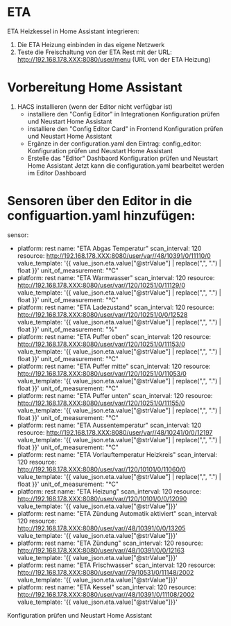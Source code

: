 # ETA
ETA Heizkessel in Home Assistant integrieren:
1. Die ETA Heizung einbinden in das eigene Netzwerk
2. Teste die Freischaltung von der ETA Rest mit der URL: http://192.168.178.XXX:8080/user/menu (URL von der ETA Heizung)
# Vorbereitung Home Assistant
1. HACS installieren (wenn der Editor nicht verfügbar ist)
   - installiere den "Config Editor" in Integrationen
     Konfiguration prüfen und Neustart Home Assistant
   - installiere den "Config Editor Card" in Frontend
     Konfiguration prüfen und Neustart Home Assistant
   - Ergänze in der configuration.yaml den Eintrag: config_editor:
     Konfiguration prüfen und Neustart Home Assistant
   - Erstelle das "Editor" Dashbaord
     Konfiguration prüfen und Neustart Home Assistant
Jetzt kann die configuration.yaml bearbeitet werden im Editor Dashboard
# Sensoren über den Editor in die configuartion.yaml hinzufügen:
sensor:
  - platform: rest
    name: "ETA Abgas Temperatur"
    scan_interval: 120
    resource: http://192.168.178.XXX:8080/user/var//48/10391/0/11110/0
    value_template: '{{ value_json.eta.value["@strValue"] | replace(",", ".") | float }}'
    unit_of_measurement: "°C"
  - platform: rest
    name: "ETA Warmwasser"
    scan_interval: 120
    resource: http://192.168.178.XXX:8080/user/var//120/10251/0/11129/0
    value_template: '{{ value_json.eta.value["@strValue"] | replace(",", ".") | float }}'
    unit_of_measurement: "°C"
  - platform: rest
    name: "ETA Ladezustand"
    scan_interval: 120
    resource: http://192.168.178.XXX:8080/user/var//120/10251/0/0/12528
    value_template: '{{ value_json.eta.value["@strValue"] | replace(",", ".") | float }}'
    unit_of_measurement: "%"
  - platform: rest
    name: "ETA Puffer oben"
    scan_interval: 120
    resource: http://192.168.178.XXX:8080/user/var//120/10251/0/11153/0
    value_template: '{{ value_json.eta.value["@strValue"] | replace(",", ".") | float }}'
    unit_of_measurement: "°C"
  - platform: rest
    name: "ETA Puffer mitte"
    scan_interval: 120
    resource: http://192.168.178.XXX:8080/user/var//120/10251/0/11053/0
    value_template: '{{ value_json.eta.value["@strValue"] | replace(",", ".") | float }}'
    unit_of_measurement: "°C"
  - platform: rest
    name: "ETA Puffer unten"
    scan_interval: 120
    resource: http://192.168.178.XXX:8080/user/var//120/10251/0/11155/0
    value_template: '{{ value_json.eta.value["@strValue"] | replace(",", ".") | float }}'
    unit_of_measurement: "°C"
  - platform: rest
    name: "ETA Aussentemperatur"
    scan_interval: 120
    resource: http://192.168.178.XXX:8080/user/var//48/10241/0/0/12197
    value_template: '{{ value_json.eta.value["@strValue"] | replace(",", ".") | float }}'
    unit_of_measurement: "°C"
  - platform: rest
    name: "ETA Vorlauftemperatur Heizkreis"
    scan_interval: 120
    resource: http://192.168.178.XXX:8080/user/var//120/10101/0/11060/0
    value_template: '{{ value_json.eta.value["@strValue"] | replace(",", ".") | float }}'
    unit_of_measurement: "°C"
  - platform: rest
    name: "ETA Heizung"
    scan_interval: 120
    resource: http://192.168.178.XXX:8080/user/var//120/10101/0/0/12090
    value_template: '{{ value_json.eta.value["@strValue"]}}'
  - platform: rest
    name: "ETA Zündung Automatik aktiviert"
    scan_interval: 120
    resource: http://192.168.178.XXX:8080/user/var//48/10391/0/0/13205
    value_template: '{{ value_json.eta.value["@strValue"]}}'
  - platform: rest
    name: "ETA Zündung"
    scan_interval: 120
    resource: http://192.168.178.XXX:8080/user/var//48/10391/0/0/12163
    value_template: '{{ value_json.eta.value["@strValue"]}}'
  - platform: rest
    name: "ETA Frischwasser"
    scan_interval: 120
    resource: http://192.168.178.XXX:8080/user/var//79/10531/0/11148/2002
    value_template: '{{ value_json.eta.value["@strValue"]}}'
  - platform: rest
    name: "ETA Kessel"
    scan_interval: 120
    resource: http://192.168.178.XXX:8080/user/var//48/10391/0/11108/2002
    value_template: '{{ value_json.eta.value["@strValue"]}}'

Konfiguration prüfen und Neustart Home Assistant 

